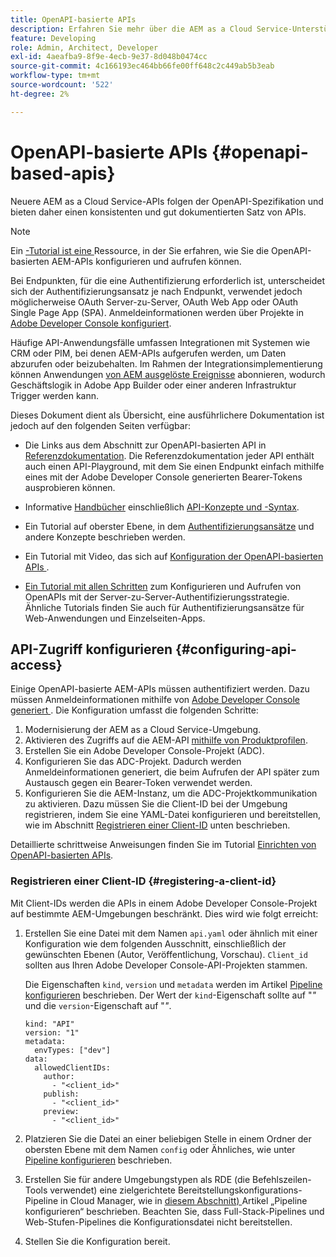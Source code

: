 ```yaml
---
title: OpenAPI-basierte APIs
description: Erfahren Sie mehr über die AEM as a Cloud Service-Unterstützung für OpenAPI-basierte APIs
feature: Developing
role: Admin, Architect, Developer
exl-id: 4aeafba9-8f9e-4ecb-9e37-8d048b0474cc
source-git-commit: 4c166193ec464bb66fe00ff648c2c449ab5b3eab
workflow-type: tm+mt
source-wordcount: '522'
ht-degree: 2%

---
```


# OpenAPI-basierte APIs {#openapi-based-apis}

Neuere AEM as a Cloud Service-APIs folgen der OpenAPI-Spezifikation und bieten daher einen konsistenten und gut dokumentierten Satz von APIs.

>[!NOTE]
>
> Ein [-Tutorial ist eine ](https://experienceleague.adobe.com/de/docs/experience-manager-learn/cloud-service/aem-apis/openapis/invoke-api-using-oauth-s2s) Ressource, in der Sie erfahren, wie Sie die OpenAPI-basierten AEM-APIs konfigurieren und aufrufen können.

Bei Endpunkten, für die eine Authentifizierung erforderlich ist, unterscheidet sich der Authentifizierungsansatz je nach Endpunkt, verwendet jedoch möglicherweise OAuth Server-zu-Server, OAuth Web App oder OAuth Single Page App (SPA). Anmeldeinformationen werden über Projekte in [Adobe Developer Console konfiguriert](https://developer.adobe.com/developer-console/).

Häufige API-Anwendungsfälle umfassen Integrationen mit Systemen wie CRM oder PIM, bei denen AEM-APIs aufgerufen werden, um Daten abzurufen oder beizubehalten. Im Rahmen der Integrationsimplementierung können Anwendungen [von AEM ausgelöste Ereignisse](https://experienceleague.adobe.com/de/docs/experience-manager-learn/cloud-service/aem-eventing/overview) abonnieren, wodurch Geschäftslogik in Adobe App Builder oder einer anderen Infrastruktur Trigger werden kann.

Dieses Dokument dient als Übersicht, eine ausführlichere Dokumentation ist jedoch auf den folgenden Seiten verfügbar:

* Die Links aus dem Abschnitt zur OpenAPI-basierten API in [Referenzdokumentation](https://developer.adobe.com/experience-cloud/experience-manager-apis/). Die Referenzdokumentation jeder API enthält auch einen API-Playground, mit dem Sie einen Endpunkt einfach mithilfe eines mit der Adobe Developer Console generierten Bearer-Tokens ausprobieren können.

* Informative [Handbücher](https://developer.adobe.com/experience-cloud/experience-manager-apis/guides/) einschließlich [API-Konzepte und -Syntax](https://developer.adobe.com/experience-cloud/experience-manager-apis/guides/how-to/).

* Ein Tutorial auf oberster Ebene, in dem [Authentifizierungsansätze](https://experienceleague.adobe.com/de/docs/experience-manager-learn/cloud-service/aem-apis/openapis/overview#authentication-support) und andere Konzepte beschrieben werden.

* Ein Tutorial mit Video, das sich auf [ Konfiguration der OpenAPI-basierten APIs ](https://experienceleague.adobe.com/de/docs/experience-manager-learn/cloud-service/aem-apis/openapis/setup).

* [Ein Tutorial mit allen Schritten](https://experienceleague.adobe.com/de/docs/experience-manager-learn/cloud-service/aem-apis/openapis/invoke-api-using-oauth-s2s) zum Konfigurieren und Aufrufen von OpenAPIs mit der Server-zu-Server-Authentifizierungsstrategie. Ähnliche Tutorials finden Sie auch für Authentifizierungsansätze für Web-Anwendungen und Einzelseiten-Apps.

## API-Zugriff konfigurieren {#configuring-api-access}

Einige OpenAPI-basierte AEM-APIs müssen authentifiziert werden. Dazu müssen Anmeldeinformationen mithilfe von [Adobe Developer Console generiert ](https://developer.adobe.com/developer-console/). Die Konfiguration umfasst die folgenden Schritte:

1. Modernisierung der AEM as a Cloud Service-Umgebung.
1. Aktivieren des Zugriffs auf die AEM-API [mithilfe von Produktprofilen](/help/onboarding/aem-cs-team-product-profiles.md#aem-product-profiles).
1. Erstellen Sie ein Adobe Developer Console-Projekt (ADC).
1. Konfigurieren Sie das ADC-Projekt. Dadurch werden Anmeldeinformationen generiert, die beim Aufrufen der API später zum Austausch gegen ein Bearer-Token verwendet werden.
1. Konfigurieren Sie die AEM-Instanz, um die ADC-Projektkommunikation zu aktivieren. Dazu müssen Sie die Client-ID bei der Umgebung registrieren, indem Sie eine YAML-Datei konfigurieren und bereitstellen, wie im Abschnitt [Registrieren einer Client-ID](#registering-a-client-id) unten beschrieben.

Detaillierte schrittweise Anweisungen finden Sie im Tutorial [Einrichten von OpenAPI-basierten APIs](https://experienceleague.adobe.com/de/docs/experience-manager-learn/cloud-service/aem-apis/openapis/setup).

### Registrieren einer Client-ID {#registering-a-client-id}

Mit Client-IDs werden die APIs in einem Adobe Developer Console-Projekt auf bestimmte AEM-Umgebungen beschränkt. Dies wird wie folgt erreicht:

1. Erstellen Sie eine Datei mit dem Namen `api.yaml` oder ähnlich mit einer Konfiguration wie dem folgenden Ausschnitt, einschließlich der gewünschten Ebenen (Autor, Veröffentlichung, Vorschau). `Client_id` sollten aus Ihren Adobe Developer Console-API-Projekten stammen.

   Die Eigenschaften `kind`, `version` und `metadata` werden im Artikel [Pipeline konfigurieren](/help/operations/config-pipeline.md#common-syntax) beschrieben. Der Wert der `kind`-Eigenschaft sollte auf &quot;*&quot;* und die `version`-Eigenschaft auf &quot;*&quot;*.

   ```
   kind: "API"
   version: "1"
   metadata:
     envTypes: ["dev"]
   data:
     allowedClientIDs:
       author:
         - "<client_id>"
       publish:
         - "<client_id>"
       preview:
         - "<client_id>"
   ```

1. Platzieren Sie die Datei an einer beliebigen Stelle in einem Ordner der obersten Ebene mit dem Namen `config` oder Ähnliches, wie unter [Pipeline konfigurieren](/help/operations/config-pipeline.md#folder-structure) beschrieben.
1. Erstellen Sie für andere Umgebungstypen als RDE (die Befehlszeilen-Tools verwendet) eine zielgerichtete Bereitstellungskonfigurations-Pipeline in Cloud Manager, wie in [diesem Abschnitt) ](/help/operations/config-pipeline.md#creating-and-managing) Artikel „Pipeline konfigurieren“ beschrieben. Beachten Sie, dass Full-Stack-Pipelines und Web-Stufen-Pipelines die Konfigurationsdatei nicht bereitstellen.
1. Stellen Sie die Konfiguration bereit.
